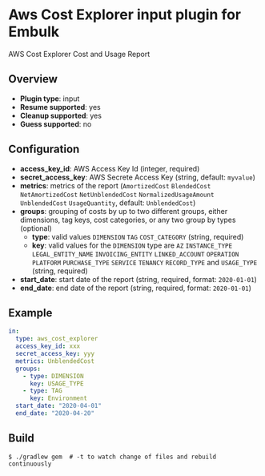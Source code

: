# Aws Cost Explorer input plugin for Embulk

AWS Cost Explorer Cost and Usage Report

## Overview

- **Plugin type**: input
- **Resume supported**: yes
- **Cleanup supported**: yes
- **Guess supported**: no

## Configuration

- **access_key_id**: AWS Access Key Id (integer, required)
- **secret_access_key**: AWS Secrete Access Key (string, default: `myvalue`)
- **metrics**: metrics of the report (`AmortizedCost` `BlendedCost` `NetAmortizedCost` `NetUnblendedCost` `NormalizedUsageAmount` `UnblendedCost` `UsageQuantity`, default: `UnblendedCost`)
- **groups**: grouping of costs by up to two different groups, either dimensions, tag keys, cost categories, or any two group by types (optional)
    - **type**: valid values `DIMENSION` `TAG` `COST_CATEGORY` (string, required)
    - **key**: valid values for the `DIMENSION` type
      are `AZ` `INSTANCE_TYPE` `LEGAL_ENTITY_NAME` `INVOICING_ENTITY` `LINKED_ACCOUNT` `OPERATION` `PLATFORM` `PURCHASE_TYPE` `SERVICE` `TENANCY` `RECORD_TYPE` and `USAGE_TYPE`
      (string, required)
- **start_date**: start date of the report (string, required, format: `2020-01-01`)
- **end_date**: end date of the report (string, required, format: `2020-01-01`)

## Example

```yaml
in:
  type: aws_cost_explorer
  access_key_id: xxx
  secret_access_key: yyy
  metrics: UnblendedCost
  groups:
    - type: DIMENSION
      key: USAGE_TYPE
    - type: TAG
      key: Environment
  start_date: "2020-04-01"
  end_date: "2020-04-20"
```

## Build

```
$ ./gradlew gem  # -t to watch change of files and rebuild continuously
```
